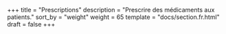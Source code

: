 +++
title = "Prescriptions"
description = "Prescrire des médicaments aux patients."
sort_by = "weight"
weight = 65
template = "docs/section.fr.html"
draft = false
+++
